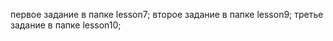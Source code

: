 
первое задание в папке lesson7;
 второе задание в папке lesson9;
 третье задание в папке lesson10;

